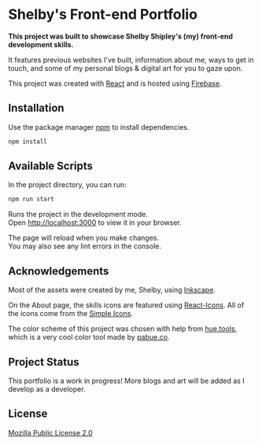 # Shelby's Front-end Portfolio

**This project was built to showcase Shelby Shipley's (my) front-end development skills.**

It features previous websites I've built, information about me, ways to get in touch, and some of my personal blogs & digital art for you to gaze upon.

This project was created with [React](https://reactjs.org/) and is hosted using [Firebase](https://firebase.google.com/).

## Installation

Use the package manager [npm](https://www.npmjs.com/) to install dependencies.

```bash
npm install
```

## Available Scripts

In the project directory, you can run:

```bash
npm run start
```

Runs the project in the development mode.\
Open [http://localhost:3000](http://localhost:3000) to view it in your browser.

The page will reload when you make changes.\
You may also see any lint errors in the console.

## Acknowledgements

Most of the assets were created by me, Shelby, using [Inkscape](https://inkscape.org/).

On the About page, the skills icons are featured using [React-Icons](https://react-icons.github.io/react-icons). All of the icons come from the [Simple Icons](https://simpleicons.org/).

The color scheme of this project was chosen with help from [hue.tools](https://hue.tools/info?color=18181bff&format=hex), which is a very cool color tool made by [pabue.co](https://pabue.co/).

## Project Status

This portfolio is a work in progress! More blogs and art will be added as I develop as a developer.

## License

[Mozilla Public License 2.0](https://choosealicense.com/licenses/mpl-2.0/)
